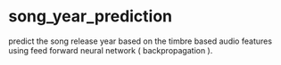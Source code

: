 # song_year_prediction
predict the song release year based on the timbre based audio features using feed forward neural network ( backpropagation ).
